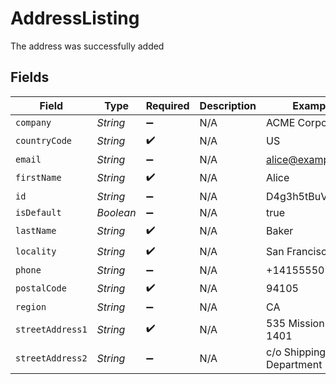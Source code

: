 # AddressListing

The address was successfully added


## Fields

| Field                    | Type                     | Required                 | Description              | Example                  |
| ------------------------ | ------------------------ | ------------------------ | ------------------------ | ------------------------ |
| `company`                | *String*                 | :heavy_minus_sign:       | N/A                      | ACME Corporation         |
| `countryCode`            | *String*                 | :heavy_check_mark:       | N/A                      | US                       |
| `email`                  | *String*                 | :heavy_minus_sign:       | N/A                      | alice@example.com        |
| `firstName`              | *String*                 | :heavy_check_mark:       | N/A                      | Alice                    |
| `id`                     | *String*                 | :heavy_minus_sign:       | N/A                      | D4g3h5tBuVYK9            |
| `isDefault`              | *Boolean*                | :heavy_minus_sign:       | N/A                      | true                     |
| `lastName`               | *String*                 | :heavy_check_mark:       | N/A                      | Baker                    |
| `locality`               | *String*                 | :heavy_check_mark:       | N/A                      | San Francisco            |
| `phone`                  | *String*                 | :heavy_minus_sign:       | N/A                      | +14155550199             |
| `postalCode`             | *String*                 | :heavy_check_mark:       | N/A                      | 94105                    |
| `region`                 | *String*                 | :heavy_minus_sign:       | N/A                      | CA                       |
| `streetAddress1`         | *String*                 | :heavy_check_mark:       | N/A                      | 535 Mission St, Ste 1401 |
| `streetAddress2`         | *String*                 | :heavy_minus_sign:       | N/A                      | c/o Shipping Department  |